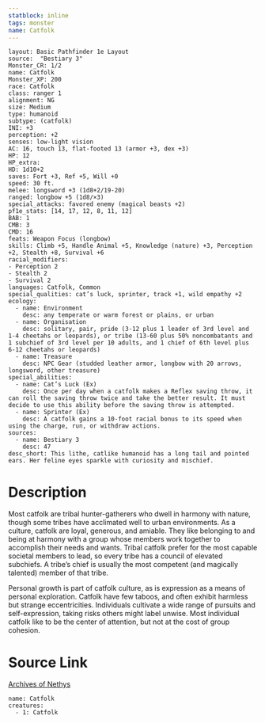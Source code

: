 ```yaml
---
statblock: inline
tags: monster
name: Catfolk
---
```

```statblock
layout: Basic Pathfinder 1e Layout
source:  "Bestiary 3"
Monster_CR: 1/2
name: Catfolk
Monster_XP: 200
race: Catfolk
class: ranger 1
alignment: NG
size: Medium
type: humanoid
subtype: (catfolk)
INI: +3
perception: +2
senses: low-light vision
AC: 16, touch 13, flat-footed 13 (armor +3, dex +3)
HP: 12
HP_extra: 
HD: 1d10+2
saves: Fort +3, Ref +5, Will +0
speed: 30 ft.
melee: longsword +3 (1d8+2/19-20)
ranged: longbow +5 (1d8/×3)
special_attacks: favored enemy (magical beasts +2)
pf1e_stats: [14, 17, 12, 8, 11, 12]
BAB: 1
CMB: 3
CMD: 16
feats: Weapon Focus (longbow)
skills: Climb +5, Handle Animal +5, Knowledge (nature) +3, Perception +2, Stealth +8, Survival +6
racial_modifiers:
- Perception 2
- Stealth 2
- Survival 2
languages: Catfolk, Common
special_qualities: cat’s luck, sprinter, track +1, wild empathy +2
ecology:
  - name: Environment
    desc: any temperate or warm forest or plains, or urban
  - name: Organisation
    desc: solitary, pair, pride (3-12 plus 1 leader of 3rd level and 1-4 cheetahs or leopards), or tribe (13-60 plus 50% noncombatants and 1 subchief of 3rd level per 10 adults, and 1 chief of 6th level plus 6-12 cheetahs or leopards)
  - name: Treasure
    desc: NPC Gear (studded leather armor, longbow with 20 arrows, longsword, other treasure)
special_abilities:
  - name: Cat’s Luck (Ex)
    desc: Once per day when a catfolk makes a Reflex saving throw, it can roll the saving throw twice and take the better result. It must decide to use this ability before the saving throw is attempted.
  - name: Sprinter (Ex)
    desc: A catfolk gains a 10-foot racial bonus to its speed when using the charge, run, or withdraw actions.
sources:
  - name: Bestiary 3
    desc: 47
desc_short: This lithe, catlike humanoid has a long tail and pointed ears. Her feline eyes sparkle with curiosity and mischief.
```
# Description
Most catfolk are tribal hunter-gatherers who dwell in harmony with nature, though some tribes have acclimated well to urban environments. As a culture, catfolk are loyal, generous, and amiable. They like belonging to and being at harmony with a group whose members work together to accomplish their needs and wants. Tribal catfolk prefer for the most capable societal members to lead, so every tribe has a council of elevated subchiefs. A tribe’s chief is usually the most competent (and magically talented) member of that tribe.

Personal growth is part of catfolk culture, as is expression as a means of personal exploration. Catfolk have few taboos, and often exhibit harmless but strange eccentricities. Individuals cultivate a wide range of pursuits and self-expression, taking risks others might label unwise. Most individual catfolk like to be the center of attention, but not at the cost of group cohesion.
# Source Link
[Archives of Nethys](https://aonprd.com/MonsterDisplay.aspx?ItemName=Catfolk)
```encounter-table
name: Catfolk
creatures:
  - 1: Catfolk
```
